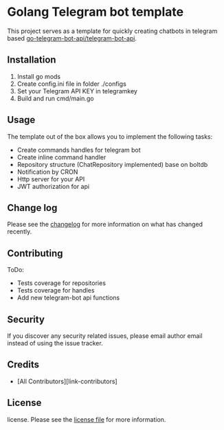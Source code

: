 # Golang Telegram bot template

This project serves as a template for quickly creating chatbots in telegram based [go-telegram-bot-api/telegram-bot-api](https://github.com/go-telegram-bot-api/telegram-bot-api/).

## Installation

1) Install go mods
2) Create config.ini file in folder ./configs
3) Set your Telegram API KEY in telegramkey
4) Build and run cmd/main.go

## Usage

The template out of the box allows you to implement the following tasks:
- Create commands handles for telegram bot
- Create inline command handler
- Repository structure (ChatRepository implemented) base on boltdb
- Notification by CRON
- Http server for your API
- JWT authorization for api

## Change log

Please see the [changelog](changelog.md) for more information on what has changed recently.


## Contributing

ToDo:
- Tests coverage for repositories
- Tests coverage for handles
- Add new telegram-bot api functions

## Security

If you discover any security related issues, please email author email instead of using the issue tracker.

## Credits

- [All Contributors][link-contributors]

## License

license. Please see the [license file](LICENSE) for more information.

